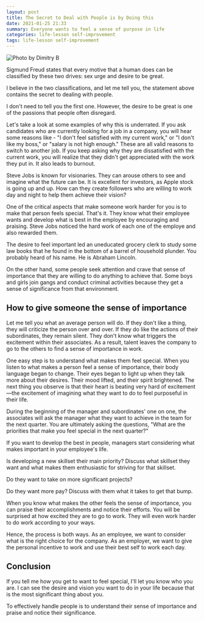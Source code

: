 ```yaml
---
layout: post
title: The Secret to Deal with People is by Doing this
date: 2021-01-25 21:33
summary: Everyone wants to feel a sense of purpose in life
categories: life-lesson self-improvement
tags: life-lesson self-improvement
---
```


![Photo by Dimitry B](https://images.unsplash.com/photo-1606920294061-f3db54fdc890?ixid=MXwxMjA3fDB8MHxwaG90by1wYWdlfHx8fGVufDB8fHw%3D&ixlib=rb-1.2.1&auto=format&fit=crop&w=1350&q=80)

Sigmund Freud states that every motive that a human does can be classified by these two drives: sex urge and desire to be great.

I believe in the two classifications, and let me tell you, the statement above contains the secret to dealing with people.

I don't need to tell you the first one. However, the desire to be great is one of the passions that people often disregard. 

Let's take a look at some examples of why this is underrated. If you ask candidates who are currently looking for a job in a company, you will hear some reasons like - "I don't feel satisfied with my current work," or "I don't like my boss," or "salary is not high enough." These are all valid reasons to switch to another job. If you keep asking why they are dissatisfied with the current work, you will realize that they didn't get appreciated with the work they put in. It also leads to burnout. 

Steve Jobs is known for visionaries. They can arouse others to see and imagine what the future can be. It is excellent for investors, as Apple stock is going up and up. How can they create followers who are willing to work day and night to help them achieve their vision?

One of the critical aspects that make someone work harder for you is to make that person feels special. That's it. They know what their employee wants and develop what is best in the employee by encouraging and praising. Steve Jobs noticed the hard work of each one of the employe and also rewarded them.

The desire to feel important led an uneducated grocery clerk to study some law books that he found in the bottom of a barrel of household plunder.  You probably heard of his name. He is Abraham Lincoln.

On the other hand, some people seek attention and crave that sense of importance that they are willing to do anything to achieve that. Some boys and girls join gangs and conduct criminal activities because they get a sense of significance from that environment.

## How to give someone the sense of importance

Let me tell you what an average person will do. If they don't like a thing, they will criticize the person over and over. If they do like the actions of their subordinates, they remain silent. They don't know what triggers the excitement within their associates. As a result, talent leaves the company to go to the others to find a sense of importance in work.

One easy step is to understand what makes them feel special. When you listen to what makes a person feel a sense of importance, their body language began to change. Their eyes began to light up when they talk more about their desires. Their mood lifted, and their spirit brightened. The next thing you observe is that their heart is beating very hard of excitement—the excitement of imagining what they want to do to feel purposeful in their life. 

During the beginning of the manager and subordinates' one on one, the associates will ask the manager what they want to achieve in the team for the next quarter. You are ultimately asking the questions, "What are the priorities that make you feel special in the next quarter?" 

If you want to develop the best in people, managers start considering what makes important in your employee's life. 

Is developing a new skillset their main priority? Discuss what skillset they want and what makes them enthusiastic for striving for that skillset.

Do they want to take on more significant projects? 

Do they want more pay? Discuss with them what it takes to get that bump.

When you know what makes the other feels the sense of importance, you can praise their accomplishments and notice their efforts. You will be surprised at how excited they are to go to work. They will even work harder to do work according to your ways. 

Hence, the process is both ways. As an employee, we want to consider what is the right choice for the company. As an employer, we want to give the personal incentive to work and use their best self to work each day.

## Conclusion
If you tell me how you get to want to feel special, I'll let you know who you are. I can see the desire and vision you want to do in your life because that is the most significant thing about you. 

To effectively handle people is to understand their sense of importance and praise and notice their significance.





